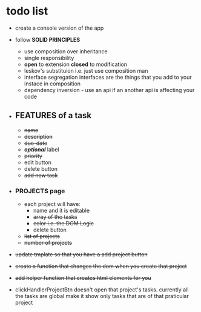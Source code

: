 # todo list

- create a console version of the app
- follow **SOLID PRINCIPLES**

  - use composition over inheritance
  - single responsibility
  - **open** to extension **closed** to modification
  - leskov's substituion i.e. just use composition man
  - interface segregation interfaces are the things that you add to your instace in composition
  - dependency inversion - use an api if an another api is affecting your code

- ## FEATURES of a task

  - ~~name~~
  - ~~description~~
  - ~~due-date~~
  - **_optional_** label
  - ~~priority~~
  - edit button
  - delete button
  - ~~add new task~~

- ### PROJECTS page

  - each project will have:
    - name and it is editable
    - ~~array of the tasks~~
    - ~~color i.e. the DOM Logic~~
    - delete button
  - ~~list of projects~~
  - ~~number of projects~~

- ~~update tmplate so that you have a add project button~~
- ~~create a function that changes the dom when you create that project~~
- ~~add helper function that creates html elements for you~~

- clickHandlerProjectBtn doesn't open that project's tasks. currently all the tasks are global make it show only tasks that are of that praticular project
